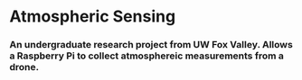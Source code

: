 # Atmospheric Sensing
### An undergraduate research project from UW Fox Valley. Allows a Raspberry Pi to collect atmosphereic measurements from a drone.